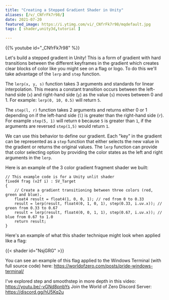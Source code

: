 ```yaml
---
title: "Creating a Stepped Gradient Shader in Unity"
aliases: [/v/_CNfrFk7r98/]
date: 2021-07-20
featured_image: https://i.ytimg.com/vi/_CNfrFk7r98/mqdefault.jpg
tags: [ shader,unity3d,tutorial ]

---
```


{{% youtube id="_CNfrFk7r98" %}}

Let's build a stepped gradient in Unity! This is a form of gradient with hard transitions between the different keyframes in the gradient which creates clear blocks of color like you might see on a flag or logo. To do this we'll take advantage of the `lerp` and `step` function.

The `lerp(x, y, s)` function takes 3 arguments and standards for linear interpolation. This means a constant transition occurs between the left-hand side (`x`) and right-hand side (`y`) as the value (`s`) moves between 0 and 1. For example: `lerp(0, 10, 0.5)` will return `5`.

The `step(l, r)` function takes 2 arguments and returns either 0 or 1 depending on if the left-hand side (`l`) is greater than the right-hand side (`r`). For example `step(5, 1)` will return `0` because `5` is greater than `1`, if the arguments are reversed `step(1,5)` would return `1`.

We can use this behavior to define our gradient. Each "key" in the gradient can be represented as a `step` function that either selects the new value in the gradient or returns the original values. The `lerp` function can provide that color selecting option by providing the color states as the left and right arguments in the `lerp`.

Here is an example of the 3 color gradient fragment shader we built:

```shader
// This example code is for a Unity unlit shader
fixed4 frag (v2f i) : SV_Target
{
    // Create a gradient transitioning between three colors (red, green and blue).
    float4 result = float4(1, 0, 0, 1); // red from 0 to 0.33
    result = lerp(result, float4(0, 1, 0, 1), step(0.33, i.uv.x)); // green from 0.33 to 0.67
    result = lerp(result, float4(0, 0, 1, 1), step(0.67, i.uv.x)); // blue from 0.67 to 1.0
    return result;
}
```

Here's an example of what this shader technique might look when applied like a flag:

{{< shader id="NsjGRG" >}}

You can see an example of this flag applied to the Windows Terminal (with full source code) here: https://worldofzero.com/posts/pride-windows-terminal/

I've explored step and smoothstep in more depth in this video: https://youtu.be/-vGNd8pnbYs
Join the World of Zero Discord Server: https://discord.gg/hU5Kq2u